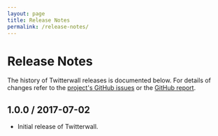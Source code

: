 ```yaml
---
layout: page
title: Release Notes
permalink: /release-notes/
---
```


# Release Notes

The history of Twitterwall releases is documented below. For details of changes refer to the [project's GitHub issues][twitterwall-issues] or the [GitHub report][github-report].

[twitterwall-issues]: https://github.com/phasenraum2010/twitterwall2/issues?state=closed
[github-report]: github-report.html


## 1.0.0 / 2017-07-02

-   Initial release of Twitterwall.